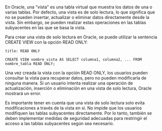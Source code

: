 En Oracle, una "vista" es una tabla virtual que muestra los datos de una o varias tablas. Por defecto, una vista es de solo lectura, lo que significa que no se pueden insertar, actualizar o eliminar datos directamente desde la vista. Sin embargo, se pueden realizar estas operaciones en las tablas subyacentes en las que se basa la vista.

Para crear una vista de solo lectura en Oracle, se puede utilizar la sentencia CREATE VIEW con la opción READ ONLY:

```ad-important
title: READ ONLY
```
```
CREATE VIEW nombre_vista AS SELECT columna1, columna2, ... FROM nombre_tabla READ ONLY;
```

Una vez creada la vista con la opción READ ONLY, los usuarios pueden consultar la vista para recuperar datos, pero no pueden modificarla de ninguna manera. Si un usuario intenta realizar una operación de actualización, inserción o eliminación en una vista de solo lectura, Oracle mostrará un error.

Es importante tener en cuenta que una vista de solo lectura solo evita modificaciones a través de la vista en sí. No impide que los usuarios modifiquen las tablas subyacentes directamente. Por lo tanto, también se deben implementar medidas de seguridad adecuadas para restringir el acceso a las tablas subyacentes según sea necesario.